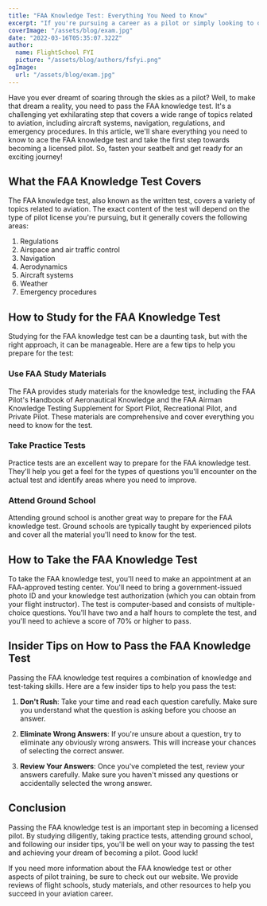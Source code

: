 ```yaml
---
title: "FAA Knowledge Test: Everything You Need to Know"
excerpt: "If you're pursuing a career as a pilot or simply looking to obtain your private pilot license, passing the FAA knowledge test is an essential step in the process. In this article, we'll cover everything you need to know about the FAA knowledge test."
coverImage: "/assets/blog/exam.jpg"
date: "2022-03-16T05:35:07.322Z"
author:
  name: FlightSchool FYI
  picture: "/assets/blog/authors/fsfyi.png"
ogImage:
  url: "/assets/blog/exam.jpg"
---
```


Have you ever dreamt of soaring through the skies as a pilot? Well, to make that dream a reality, you need to pass the FAA knowledge test. It's a challenging yet exhilarating step that covers a wide range of topics related to aviation, including aircraft systems, navigation, regulations, and emergency procedures. In this article, we'll share everything you need to know to ace the FAA knowledge test and take the first step towards becoming a licensed pilot. So, fasten your seatbelt and get ready for an exciting journey!

## What the FAA Knowledge Test Covers

The FAA knowledge test, also known as the written test, covers a variety of topics related to aviation. The exact content of the test will depend on the type of pilot license you're pursuing, but it generally covers the following areas:

1. Regulations
1. Airspace and air traffic control
1. Navigation
1. Aerodynamics
1. Aircraft systems
1. Weather
1. Emergency procedures

## How to Study for the FAA Knowledge Test

Studying for the FAA knowledge test can be a daunting task, but with the right approach, it can be manageable. Here are a few tips to help you prepare for the test:

### Use FAA Study Materials

The FAA provides study materials for the knowledge test, including the FAA Pilot's Handbook of Aeronautical Knowledge and the FAA Airman Knowledge Testing Supplement for Sport Pilot, Recreational Pilot, and Private Pilot. These materials are comprehensive and cover everything you need to know for the test.

### Take Practice Tests

Practice tests are an excellent way to prepare for the FAA knowledge test. They'll help you get a feel for the types of questions you'll encounter on the actual test and identify areas where you need to improve.

### Attend Ground School

Attending ground school is another great way to prepare for the FAA knowledge test. Ground schools are typically taught by experienced pilots and cover all the material you'll need to know for the test.

## How to Take the FAA Knowledge Test

To take the FAA knowledge test, you'll need to make an appointment at an FAA-approved testing center. You'll need to bring a government-issued photo ID and your knowledge test authorization (which you can obtain from your flight instructor). The test is computer-based and consists of multiple-choice questions. You'll have two and a half hours to complete the test, and you'll need to achieve a score of 70% or higher to pass.

## Insider Tips on How to Pass the FAA Knowledge Test

Passing the FAA knowledge test requires a combination of knowledge and test-taking skills. Here are a few insider tips to help you pass the test:

1. **Don't Rush**: Take your time and read each question carefully. Make sure you understand what the question is asking before you choose an answer.

1. **Eliminate Wrong Answers**: If you're unsure about a question, try to eliminate any obviously wrong answers. This will increase your chances of selecting the correct answer.

1. **Review Your Answers**: Once you've completed the test, review your answers carefully. Make sure you haven't missed any questions or accidentally selected the wrong answer.

## Conclusion

Passing the FAA knowledge test is an important step in becoming a licensed pilot. By studying diligently, taking practice tests, attending ground school, and following our insider tips, you'll be well on your way to passing the test and achieving your dream of becoming a pilot. Good luck!

If you need more information about the FAA knowledge test or other aspects of pilot training, be sure to check out our website. We provide reviews of flight schools, study materials, and other resources to help you succeed in your aviation career.
